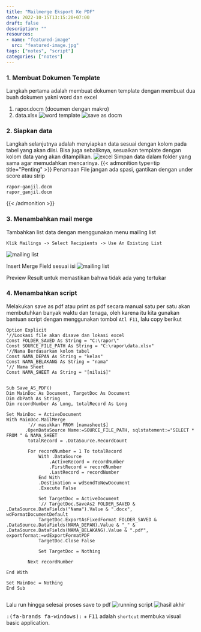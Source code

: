 ```yaml
---
title: "Mailmerge Eksport Ke PDF"
date: 2022-10-15T13:15:20+07:00
draft: false
description: "" 
resources:
- name: "featured-image"
  src: "featured-image.jpg"
tags: ["notes", "script"]
categories: ["notes"]
---
```

### 1. Membuat Dokumen Template 
Langkah pertama adalah membuat dokumen template dengan membuat dua buah dokumen yakni word dan excel 
1. rapor.docm (documen dengan makro)
2. data.xlsx 
![word template](word-s.png "contoh template word")
![save as docm](saveas-s.png "menyimpan file versi .docm")

### 2. Siapkan data 
Langkah selanjutnya adalah menyiapkan data sesuai dengan kolom pada tabel yang akan diisi. Bisa juga sebaliknya, sesuaikan template dengan kolom data yang akan ditampilkan. 
![excel](excel-s.png "tampilan data di sheet nilai")
Simpan data dalam folder yang sama agar memudahkan mencarinya.
{{< admonition type=tip title="Penting"  >}}
Penamaan File jangan ada spasi, gantikan dengan under score atau strip
```
rapor-ganjil.docm
rapor_ganjil.docm
```
{{< /admonition >}}

### 3. Menambahkan mail merge
Tambahkan list data dengan menggunakan menu mailing list
```
Klik Mailings -> Select Recipients -> Use An Existing List 
```
![ mailing list](mailing-s.png "menu mailing list")

Insert Merge Field sesuai isi 
![ mailing list](mailing2-s.png "Masukan kolom yang sesuai")

Preview Result untuk memastikan bahwa tidak ada yang tertukar

### 4. Menambahkan script 
Melakukan save as pdf atau print as pdf secara manual satu per satu akan membutuhkan banyak waktu dan tenaga, oleh karena itu kita gunakan bantuan script dengan menggunakan tombol `Atl F11`, lalu copy berikut
```basic
Option Explicit
'//Lookasi file akan disave dan lokasi excel
Const FOLDER_SAVED As String = "C:\rapor\"
Const SOURCE_FILE_PATH As String = "C:\rapor\data.xlsx"
'//Nama Berdasarkan kolom tabel
Const NAMA_DEPAN As String = "kelas"
Const NAMA_BELAKANG As String = "nama"
'// Nama Sheet
Const NAMA_SHEET As String = "[nilai$]"


Sub Save_AS_PDF()
Dim MainDoc As Document, TargetDoc As Document
Dim dbPath As String
Dim recordNumber As Long, totalRecord As Long

Set MainDoc = ActiveDocument
With MainDoc.MailMerge
        '// masukkan FROM [namasheet$]
       .OpenDataSource Name:=SOURCE_FILE_PATH, sqlstatement:="SELECT * FROM " & NAMA_SHEET
        totalRecord = .DataSource.RecordCount

        For recordNumber = 1 To totalRecord
            With .DataSource
                .ActiveRecord = recordNumber
                .FirstRecord = recordNumber
                .LastRecord = recordNumber
            End With
            .Destination = wdSendToNewDocument
            .Execute False
            
            Set TargetDoc = ActiveDocument
            '// TargetDoc.SaveAs2 FOLDER_SAVED & .DataSource.DataFields("Nama").Value & ".docx", wdFormatDocumentDefault
            TargetDoc.ExportAsFixedFormat FOLDER_SAVED & .DataSource.DataFields(NAMA_DEPAN).Value & "_" & .DataSource.DataFields(NAMA_BELAKANG).Value & ".pdf", exportformat:=wdExportFormatPDF
            TargetDoc.Close False
            
            Set TargetDoc = Nothing
                    
        Next recordNumber

End With

Set MainDoc = Nothing
End Sub


```
Lalu run hingga selesai proses save to pdf
![running script](run-s.png "tampilan VBA script")
![hasil akhir](hasil-s.png "Hasil Akhir File per nama")

<kbd>:(fa-brands fa-windows):</kbd> + <kbd>F11</kbd> adalah `shortcut` membuka visual basic application.



